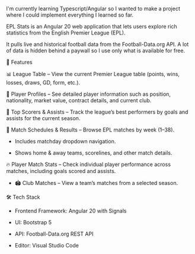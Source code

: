 I'm currently learning Typescript/Angular so I wanted to make a project where I could implement everything I learned so far.

EPL Stats is an Angular 20 web application that lets users explore rich statistics from the English Premier League (EPL).

It pulls live and historical football data from the Football-Data.org API. A lot of data is hidden behind a paywall so I use only what is available for free.

🚀 Features

📊 League Table – View the current Premier League table (points, wins, losses, draws, GD, form, etc.).

👤 Player Profiles – See detailed player information such as position, nationality, market value, contract details, and current club.

🎯 Top Scorers & Assists – Track the league’s best performers by goals and assists for the current season.

📅 Match Schedules & Results – Browse EPL matches by week (1–38).
  
  - Includes matchday dropdown navigation.

  - Shows home & away teams, scorelines, and other match details.

🔥 Player Match Stats – Check individual player performance across matches, including goals scored and assists.

  - 🏟 Club Matches – View a team’s matches from a selected season.

🛠️ Tech Stack

  - Frontend Framework: Angular 20 with Signals

  - UI: Bootstrap 5

  - API: Football-Data.org REST API

  - Editor: Visual Studio Code
